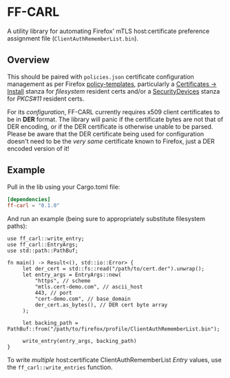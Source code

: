 # FF-CARL

A utility library for automating Firefox' mTLS host:certificate preference assignment file (`ClientAuthRememberList.bin`).

## Overview
This should be paired with `policies.json` certificate configuration management as per Firefox
[policy-templates](https://mozilla.github.io/policy-templates/), particularly a
[Certificates -> Install](https://mozilla.github.io/policy-templates/#policiesjson-15) stanza for *filesystem* resident
certs and/or a [SecurityDevices](https://mozilla.github.io/policy-templates/#policiesjson-89) stanza for *PKCS#11* resident
certs.

For its *configuration*, FF-CARL currently requires x509 client certificates to be in **DER** format.  The library will panic if the certificate bytes are not that of DER encoding, or if the DER certificate is otherwise unable to be parsed.  Please be aware that the DER certificate being used for configuration doesn't need to be the *very same* certificate known to Firefox, just a DER encoded version of it!

## Example
Pull in the lib using your Cargo.toml file:

```toml
[dependencies]
ff-carl = "0.1.0"
```
And run an example (being sure to appropriately substitute filesystem paths):

```rust,no_run
use ff_carl::write_entry;
use ff_carl::EntryArgs;
use std::path::PathBuf;

fn main() -> Result<(), std::io::Error> {
     let der_cert = std::fs::read("/path/to/cert.der").unwrap();
     let entry_args = EntryArgs::new(
         "https", // scheme
         "mtls.cert-demo.com", // ascii_host
         443, // port
         "cert-demo.com", // base_domain
         der_cert.as_bytes(), // DER cert byte array
     );

     let backing_path = PathBuf::from("/path/to/firefox/profile/ClientAuthRememberList.bin");

     write_entry(entry_args, backing_path)
}
```

To write *multiple* host:certificate ClientAuthRememberList *Entry* values, use the `ff_carl::write_entries` function.
